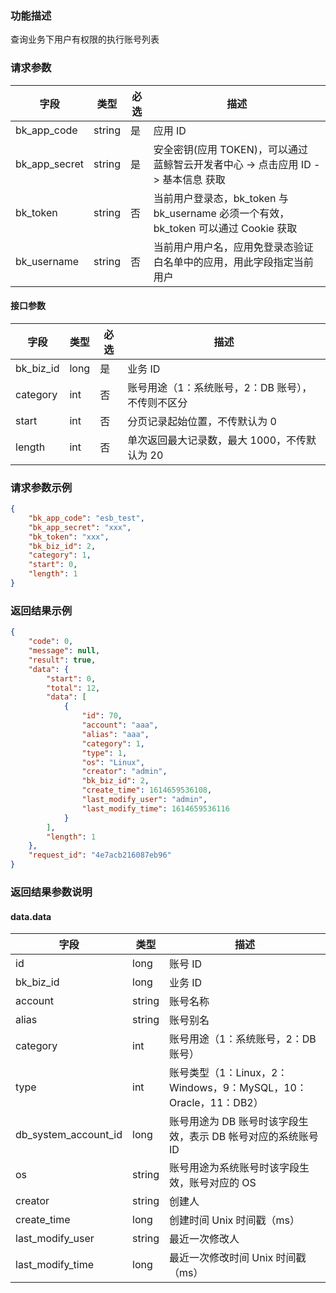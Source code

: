 ### 功能描述

查询业务下用户有权限的执行账号列表

### 请求参数

| 字段 | 类型 | 必选 |  描述 |
|-----------|------------|--------|------------|
| bk_app_code  |  string    | 是 | 应用 ID     |
| bk_app_secret|  string    | 是 | 安全密钥(应用 TOKEN)，可以通过 蓝鲸智云开发者中心 -&gt; 点击应用 ID -&gt; 基本信息 获取 |
| bk_token     |  string    | 否 | 当前用户登录态，bk_token 与 bk_username 必须一个有效，bk_token 可以通过 Cookie 获取 |
| bk_username  |  string    | 否 | 当前用户用户名，应用免登录态验证白名单中的应用，用此字段指定当前用户 |

#### 接口参数

| 字段       |  类型      | 必选   |  描述      |
|----------------------|------------|--------|------------|
| bk_biz_id              |  long       | 是     | 业务 ID |
| category               |  int        | 否     | 账号用途（1：系统账号，2：DB 账号），不传则不区分 |
| start                  |  int        | 否     | 分页记录起始位置，不传默认为 0 |
| length                 |  int        | 否     | 单次返回最大记录数，最大 1000，不传默认为 20 |

### 请求参数示例

```json
{
    "bk_app_code": "esb_test",
    "bk_app_secret": "xxx",
    "bk_token": "xxx",
    "bk_biz_id": 2,
    "category": 1,
    "start": 0,
    "length": 1
}
```

### 返回结果示例

```json
{
    "code": 0,
    "message": null,
    "result": true,
    "data": {
        "start": 0,
        "total": 12,
        "data": [
            {
                "id": 70,
                "account": "aaa",
                "alias": "aaa",
                "category": 1,
                "type": 1,
                "os": "Linux",
                "creator": "admin",
                "bk_biz_id": 2,
                "create_time": 1614659536108,
                "last_modify_user": "admin",
                "last_modify_time": 1614659536116
            }
        ],
        "length": 1
    },
    "request_id": "4e7acb216087eb96"
}
```

### 返回结果参数说明

#### data.data

| 字段      | 类型      | 描述      |
|-----------|-----------|-----------|
| id                    | long      | 账号 ID |
| bk_biz_id             | long      | 业务 ID |
| account               | string    | 账号名称 |
| alias                 | string    | 账号别名 |
| category              | int       | 账号用途（1：系统账号，2：DB 账号） |
| type                  | int       | 账号类型（1：Linux，2：Windows，9：MySQL，10：Oracle，11：DB2）|
| db_system_account_id  | long      | 账号用途为 DB 账号时该字段生效，表示 DB 帐号对应的系统账号 ID |
| os                    | string    | 账号用途为系统账号时该字段生效，账号对应的 OS |
| creator               | string    | 创建人 |
| create_time           | long      | 创建时间 Unix 时间戳（ms） |
| last_modify_user      | string    | 最近一次修改人 |
| last_modify_time      | long      | 最近一次修改时间 Unix 时间戳（ms） |
